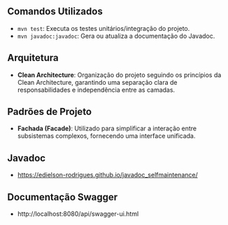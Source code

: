 ## Comandos Utilizados

- `mvn test`: Executa os testes unitários/integração do projeto.
- `mvn javadoc:javadoc`: Gera ou atualiza a documentação do Javadoc.

## Arquitetura

- **Clean Architecture**: Organização do projeto seguindo os princípios da Clean Architecture, garantindo uma separação clara de responsabilidades e independência entre as camadas.

## Padrões de Projeto

- **Fachada (Facade)**: Utilizado para simplificar a interação entre subsistemas complexos, fornecendo uma interface unificada.

## Javadoc
- https://edielson-rodrigues.github.io/javadoc_selfmaintenance/

## Documentação Swagger
- http://localhost:8080/api/swagger-ui.html
